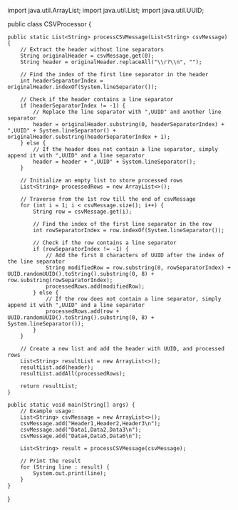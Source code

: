 import java.util.ArrayList;
import java.util.List;
import java.util.UUID;

public class CSVProcessor {

    public static List<String> processCSVMessage(List<String> csvMessage) {
        // Extract the header without line separators
        String originalHeader = csvMessage.get(0);
        String header = originalHeader.replaceAll("\\r?\\n", "");

        // Find the index of the first line separator in the header
        int headerSeparatorIndex = originalHeader.indexOf(System.lineSeparator());

        // Check if the header contains a line separator
        if (headerSeparatorIndex != -1) {
            // Replace the line separator with ",UUID" and another line separator
            header = originalHeader.substring(0, headerSeparatorIndex) + ",UUID" + System.lineSeparator() + originalHeader.substring(headerSeparatorIndex + 1);
        } else {
            // If the header does not contain a line separator, simply append it with ",UUID" and a line separator
            header = header + ",UUID" + System.lineSeparator();
        }

        // Initialize an empty list to store processed rows
        List<String> processedRows = new ArrayList<>();

        // Traverse from the 1st row till the end of csvMessage
        for (int i = 1; i < csvMessage.size(); i++) {
            String row = csvMessage.get(i);

            // Find the index of the first line separator in the row
            int rowSeparatorIndex = row.indexOf(System.lineSeparator());

            // Check if the row contains a line separator
            if (rowSeparatorIndex != -1) {
                // Add the first 8 characters of UUID after the index of the line separator
                String modifiedRow = row.substring(0, rowSeparatorIndex) + UUID.randomUUID().toString().substring(0, 8) + row.substring(rowSeparatorIndex);
                processedRows.add(modifiedRow);
            } else {
                // If the row does not contain a line separator, simply append it with ",UUID" and a line separator
                processedRows.add(row + UUID.randomUUID().toString().substring(0, 8) + System.lineSeparator());
            }
        }

        // Create a new list and add the header with UUID, and processed rows
        List<String> resultList = new ArrayList<>();
        resultList.add(header);
        resultList.addAll(processedRows);

        return resultList;
    }

    public static void main(String[] args) {
        // Example usage:
        List<String> csvMessage = new ArrayList<>();
        csvMessage.add("Header1,Header2,Header3\n");
        csvMessage.add("Data1,Data2,Data3\n");
        csvMessage.add("Data4,Data5,Data6\n");

        List<String> result = processCSVMessage(csvMessage);

        // Print the result
        for (String line : result) {
            System.out.print(line);
        }
    }
}
